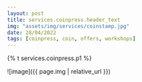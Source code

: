 ```yaml
---
layout: post
title: services.coinpress.header_text
img: "assets/img/services/coinstamp.jpg"
date: 28/04/2022
tags: [coinpress, coin, offers, workshops]
---
```


<p>{% t services.coinpress.p1 %}</p>


![image]({{ page.img | relative_url }})